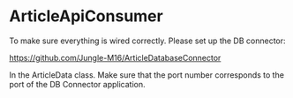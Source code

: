 # ArticleApiConsumer

To make sure everything is wired correctly. Please set up the DB connector:

https://github.com/Jungle-M16/ArticleDatabaseConnector

In the ArticleData class. Make sure that the port number corresponds to the port of the DB Connector application. 
